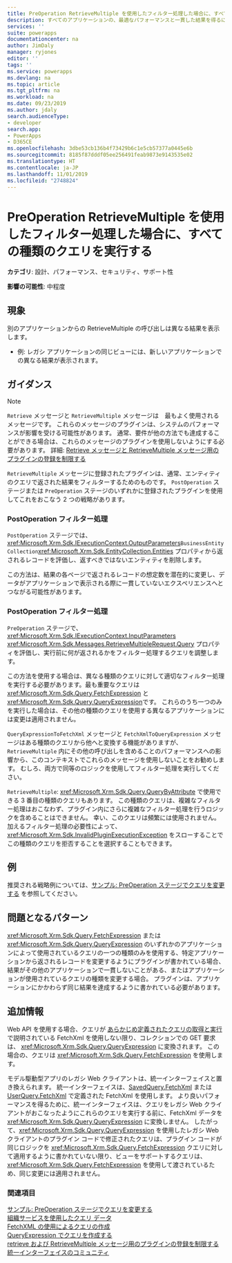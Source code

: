 ```yaml
---
title: PreOperation RetrieveMultiple を使用したフィルター処理した場合に、すべての種類のクエリを実行する | MicrosoftDocs
description: すべてのアプリケーションの、最適なパフォーマンスと一貫した結果を得るには、RetrieveMultiple の PreOperation に登録されたプラグインを使用できるすべての種類のクエリに対してフィルター処理を実行する必要があります
services: ''
suite: powerapps
documentationcenter: na
author: JimDaly
manager: ryjones
editor: ''
tags: ''
ms.service: powerapps
ms.devlang: na
ms.topic: article
ms.tgt_pltfrm: na
ms.workload: na
ms.date: 09/23/2019
ms.author: jdaly
search.audienceType:
- developer
search.app:
- PowerApps
- D365CE
ms.openlocfilehash: 3dbe53cb136b4f73429b6c1e5cb57377a0445e6b
ms.sourcegitcommit: 8185f87dddf05ee256491feab9873e9143535e02
ms.translationtype: HT
ms.contentlocale: ja-JP
ms.lasthandoff: 11/01/2019
ms.locfileid: "2748824"
---
```

# <a name="implement-all-types-of-queries-when-filtering-results-using-preoperation-retrievemultiple"></a>PreOperation RetrieveMultiple を使用したフィルター処理した場合に、すべての種類のクエリを実行する

**カテゴリ**: 設計、パフォーマンス、セキュリティ、サポート性

**影響の可能性**: 中程度

<a name='symptoms'></a>

## <a name="symptoms"></a>現象

別のアプリケーションからの RetrieveMultiple の呼び出しは異なる結果を表示します。

- 例: レガシ アプリケーションの同じビューには、新しいアプリケーションでの異なる結果が表示されます。

<a name='guidance'></a>

## <a name="guidance"></a>ガイダンス

> [!NOTE]
> `Retrieve` メッセージと `RetrieveMultiple` メッセージは　最もよく使用されるメッセージです。 これらのメッセージのプラグインは、システムのパフォーマンスが影響を受ける可能性があります。 通常、要件が他の方法でも達成することができる場合は、これらのメッセージのプラグインを使用しないようにする必要があります。 詳細: [Retrieve メッセージと RetrieveMultiple メッセージ用のプラグインの登録を制限する](limit-registration-plugins-retrieve-retrievemultiple.md)

`RetrieveMultiple` メッセージに登録されたプラグインは、通常、エンティティのクエリで返された結果をフィルターするためのものです。 `PostOperation` ステージまたは `PreOperation` ステージのいずれかに登録されたプラグインを使用してこれをおこなう 2 つの戦略があります。

### <a name="postoperation-filtering"></a>PostOperation フィルター処理

`PostOperation` ステージでは、<xref:Microsoft.Xrm.Sdk.IExecutionContext.OutputParameters>`BusinessEntityCollection`<xref:Microsoft.Xrm.Sdk.EntityCollection.Entities> プロパティから返されるレコードを評価し、返すべきではないエンティティを削除します。

この方法は、結果の各ページで返されるレコードの想定数を潜在的に変更し、データがアプリケーションで表示される際に一貫していないエクスペリエンスへとつながる可能性があります。

### <a name="preoperation-filtering"></a>PostOperation フィルター処理

`PreOperation` ステージで、<xref:Microsoft.Xrm.Sdk.IExecutionContext.InputParameters>  <xref:Microsoft.Xrm.Sdk.Messages.RetrieveMultipleRequest.Query> プロパティを評価し、実行前に何が返されるかをフィルター処理するクエリを調整します。

この方法を使用する場合は、異なる種類のクエリに対して適切なフィルター処理を実行する必要があります。最も重要なクエリは <xref:Microsoft.Xrm.Sdk.Query.FetchExpression> と<xref:Microsoft.Xrm.Sdk.Query.QueryExpression>です。 これらのうち一つのみを実行した場合は、その他の種類のクエリを使用する異なるアプリケーションには変更は適用されません。

`QueryExpressionToFetchXml` メッセージと `FetchXmlToQueryExpression` メッセージはある種類のクエリから他へと変換する機能がありますが、`RetrieveMultiple` 内にその他の呼び出しを含めることのパフォーマンスへの影響から、このコンテキストでこれらのメッセージを使用しないことをお勧めします。 むしろ、両方で同等のロジックを使用してフィルター処理を実行してください。 

`RetrieveMultiple`: <xref:Microsoft.Xrm.Sdk.Query.QueryByAttribute> で使用できる 3 番目の種類のクエリもあります。 この種類のクエリは、複雑なフィルター処理はおこなわず、プラグイン内にさらに複雑なフィルター処理を行うロジックを含めることはできません。 幸い、このクエリは頻繁には使用されません。 加えるフィルター処理の必要性によって、<xref:Microsoft.Xrm.Sdk.InvalidPluginExecutionException> をスローすることでこの種類のクエリを拒否することを選択することもできます。

## <a name="example"></a>例

推奨される戦略例については、[サンプル: PreOperation ステージでクエリを変更する](../../org-service/samples/modify-query-preoperation-stage.md) を参照してください。

## <a name="problematic-patterns"></a>問題となるパターン

<xref:Microsoft.Xrm.Sdk.Query.FetchExpression> または <xref:Microsoft.Xrm.Sdk.Query.QueryExpression> のいずれかのアプリケーションによって使用されているクエリの一つの種類のみを使用する、特定アプリケーションから返されるレコードを変更するようにプラグインが書かれている場合、結果がその他のアプリケーションで一貫しないことがある、またはアプリケーションが使用されているクエリの種類を変更する場合。 プラグインは、アプリケーションにかかわらず同じ結果を達成するように書かれている必要があります。

<a name='additional'></a>

## <a name="additional-information"></a>追加情報

Web API を使用する場合、クエリが  [ あらかじめ定義されたクエリの取得と実行](../../webapi/retrieve-and-execute-predefined-queries.md) で説明されている FetchXml を使用しない限り、コレクションでの GET 要求は、 <xref:Microsoft.Xrm.Sdk.Query.QueryExpression> に変換されます。 この場合の、クエリは <xref:Microsoft.Xrm.Sdk.Query.FetchExpression> を使用します。

モデル駆動型アプリのレガシ Web クライアントは、統一インターフェイスと置き換えられます。 統一インターフェイスは、[SavedQuery.FetchXml](../../reference/entities/savedquery.md#BKMK_FetchXml) または [UserQuery.FetchXml](../../reference/entities/userquery.md#BKMK_FetchXml) で定義された FetchXml を使用します。 より良いパフォーマンスを得るために、統一インターフェイスは、クエリをレガシ Web クライアントがおこなったようにこれらのクエリを実行する前に、FetchXml データを <xref:Microsoft.Xrm.Sdk.Query.QueryExpression> に変換しません。 したがって、<xref:Microsoft.Xrm.Sdk.Query.QueryExpression> を使用したレガシ Web クライアントのプラグイン コードで修正されたクエリは、プラグイン コードが同じロジックを <xref:Microsoft.Xrm.Sdk.Query.FetchExpression> クエリに対して適用するように書かれていない限り、ビューをサポートするクエリは、<xref:Microsoft.Xrm.Sdk.Query.FetchExpression> を使用して渡されているため、同じ変更には適用されません。 

<a name='seealso'></a>

### <a name="see-also"></a>関連項目

[サンプル: PreOperation ステージでクエリを変更する](../../org-service/samples/modify-query-preoperation-stage.md)<br />
[組織サービスを使用したクエリ データ](../../org-service/entity-operations-query-data.md)<br />
[FetchXML の使用によるクエリの作成](../../use-fetchxml-construct-query.md)<br />
[QueryExpression でクエリを作成する](../../org-service/build-queries-with-queryexpression.md)<br />
[retrieve および RetrieveMultiple メッセージ用のプラグインの登録を制限する](limit-registration-plugins-retrieve-retrievemultiple.md)<br />
[統一インターフェイスのコミュニティ](https://community.dynamics.com/365/unified-interface/)